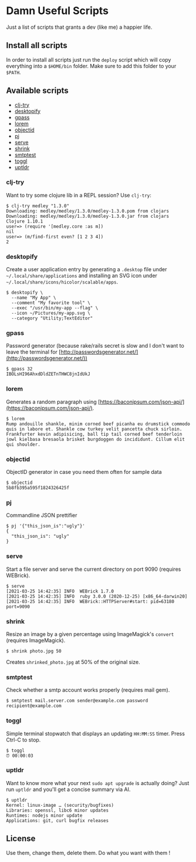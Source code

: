 # Damn Useful Scripts

Just a list of scripts that grants a dev (like me) a happier life.

## Install all scripts

In order to install all scripts just run the `deploy` script which will copy everything
into a `$HOME/bin` folder. Make sure to add this folder to your `$PATH`.

## Available scripts

- [clj-try](#clj-try)
- [desktopify](#desktopify)
- [gpass](#gpass)
- [lorem](#lorem)
- [objectid](#objectid)
- [pj](#pj)
- [serve](#serve)
- [shrink](#shrink)
- [smtptest](#smtptest)
- [toggl](#toggl)
- [uptldr](#uptldr)

### clj-try

Want to try some clojure lib in a REPL session? Use `clj-try`:

```
$ clj-try medley "1.3.0"
Downloading: medley/medley/1.3.0/medley-1.3.0.pom from clojars
Downloading: medley/medley/1.3.0/medley-1.3.0.jar from clojars
Clojure 1.10.1
user=> (require '[medley.core :as m])
nil
user=> (m/find-first even? [1 2 3 4])
2
```

### desktopify

Create a user application entry by generating a `.desktop` file under `~/.local/share/applications` and installing an SVG icon under `~/.local/share/icons/hicolor/scalable/apps`.

```
$ desktopify \
  --name "My App" \
  --comment "My favorite tool" \
  --exec "/usr/bin/my-app --flag" \
  --icon ~/Pictures/my-app.svg \
  --category "Utility;TextEditor"
```

### gpass

Password generator (because rake/rails secret is slow and I don't want to leave the terminal for [http://passwordsgenerator.net/](http://passwordsgenerator.net/))

```
$ gpass 32
IBOLsHI96AhxdDldZETnTHWC8jnIdUkJ
```

### lorem

Generates a random paragraph using [https://baconipsum.com/json-api/](https://baconipsum.com/json-api/).

```
$ lorem
Rump andouille shankle, minim corned beef picanha eu drumstick commodo quis in labore et. Shankle cow turkey velit pancetta chuck sirloin. Frankfurter kevin adipisicing, ball tip tail corned beef tenderloin jowl kielbasa bresaola brisket burgdoggen do incididunt. Cillum elit qui shoulder.
```

### objectid

ObjectID generator in case you need them often for sample data

```
$ objectid
5b8fb395a595f1824326425f
```

### pj

Commandline JSON prettifier

```
$ pj '{"this_json_is":"ugly"}'
{
  "this_json_is": "ugly"
}
```

### serve

Start a file server and serve the current directory on port 9090 (requires WEBrick).

```
$ serve
[2021-03-25 14:42:35] INFO  WEBrick 1.7.0
[2021-03-25 14:42:35] INFO  ruby 3.0.0 (2020-12-25) [x86_64-darwin20]
[2021-03-25 14:42:35] INFO  WEBrick::HTTPServer#start: pid=63180 port=9090
```

### shrink

Resize an image by a given percentage using ImageMagick's `convert` (requires ImageMagick).

```
$ shrink photo.jpg 50
```

Creates `shrinked_photo.jpg` at 50% of the original size.

### smtptest

Check whether a smtp account works properly (requires mail gem).

```
$ smtptest mail.server.com sender@example.com password recipient@example.com
```

### toggl

Simple terminal stopwatch that displays an updating `HH:MM:SS` timer. Press Ctrl-C to stop.

```
$ toggl
⏰ 00:00:03
```

### uptldr

Want to know more what your next `sudo apt upgrade` is actually doing? Just run `uptldr` and you'll
get a concise summary via AI.

```
$ uptldr
Kernel: linux-image … (security/bugfixes)
Libraries: openssl, libc6 minor updates
Runtimes: nodejs minor update
Applications: git, curl bugfix releases
```

## License

Use them, change them, delete them. Do what you want with them !
